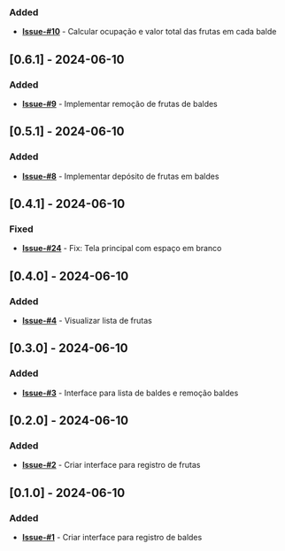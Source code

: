 ### Added

- [**Issue-#10**](https://github.com/chrisviana/simulation-bucket-fruits/issues/10) - Calcular ocupação e valor total das frutas em cada balde

## [0.6.1] - 2024-06-10

### Added

- [**Issue-#9**](https://github.com/chrisviana/simulation-bucket-fruits/issues/9) - Implementar remoção de frutas de baldes

## [0.5.1] - 2024-06-10

### Added

- [**Issue-#8**](https://github.com/chrisviana/simulation-bucket-fruits/issues/8) - Implementar depósito de frutas em baldes

## [0.4.1] - 2024-06-10

### Fixed

- [**Issue-#24**](https://github.com/chrisviana/simulation-bucket-fruits/issues/24) - Fix: Tela principal com espaço em branco

## [0.4.0] - 2024-06-10

### Added

- [**Issue-#4**](https://github.com/chrisviana/simulation-bucket-fruits/issues/4) - Visualizar lista de frutas

## [0.3.0] - 2024-06-10

### Added

- [**Issue-#3**](https://github.com/chrisviana/simulation-bucket-fruits/issues/3) - Interface para lista de baldes e remoção baldes

## [0.2.0] - 2024-06-10

### Added

- [**Issue-#2**](https://github.com/chrisviana/simulation-bucket-fruits/issues/2) - Criar interface para registro de frutas

## [0.1.0] - 2024-06-10

### Added

- [**Issue-#1**](https://github.com/chrisviana/simulation-bucket-fruits/issues/1) - Criar interface para registro de baldes
